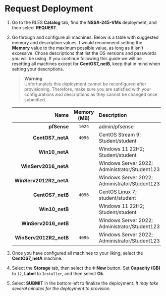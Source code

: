 # Request Deployment

1. Go to the RLES **Catalog** tab, find the **NSSA-245-VMs** deployment, and then select **REQUEST**.
1. Go through and configure all machines.
   Below is a table with suggested memory and description values.
   I would recommend setting the **Memory** value to the maximum possible value, as long as it isn't excessive.
   Chose descriptions that list the OS versions and passwords you will be using.
   If you continue following this guide we will be resetting all machines except for **CentOS7_netB**, keep that in mind when setting your descriptions.
   
   > **Warning**\
   > Unfortunately this deployment cannot be reconfigured after provisioning.
   > Therefore, make sure you are satisfied with your configurations and descriptions as they cannot be changed once submitted.
 
   |                   Name | Memory (MB) | Description                                   | Reset |
   |-----------------------:|:-----------:|:----------------------------------------------|:-----:|
   |            **pfSense** |   `1024`    | admin/pfsense                                 | True  |
   |       **CentOS7_netA** |   `4096`    | CentOS Stream 9; Student/student              | True  |
   |         **Win10_netA** |             | Windows 11 22H2; Student/student              | True  |
   |   **WinServ2016_netA** |             | Windows Server 2022; Administrator/Student123 | True  |
   | **WinServ2012R2_netA** |             | Windows Server 2022; Administrator/Student123 | True  |
   |       **CentOS7_netB** |   `4096`    | CentOS Linux 7; student/student               | False |
   |         **Win10_netB** |             | Windows 11 22H2; Student/student              | True  |
   |   **WinServ2016_netB** |             | Windows Server 2022; Administrator/Student123 | True  |
   | **WinServ2012R2_netB** |   `4096`    | Windows Server 2022; Administrator/Student123 | True  |

1. Once you have configured all machines to your liking, select the **CentOS7_netA** machine.
1. Select the **Storage** tab, then select the **➕ New** button.
   Set **Capacity (GB)** to `12`, **Label** to `Installer`, and then select **Ok**.
1. Select **SUBMIT** in the bottom left to finalize the deployment.
   *It may take several minutes for the deployment to provision.*